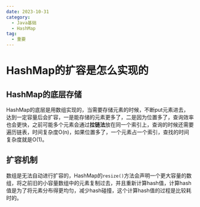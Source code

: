 ```yaml
---
date: 2023-10-31
category:
  - Java基础
  - HashMap
tag:
  - 重要
---
```


# HashMap的扩容是怎么实现的

## HashMap的底层存储

HashMap的底层是用数组实现的，当需要存储元素的时候，不断put元素进去，达到一定容量后会扩容，一是能存储的元素更多了，二是因为位置多了，查询效率也会更快，之前可能多个元素会通过**拉链法**放在同一个索引上，查询的时候还需要遍历链表，时间复杂度O(n)，如果位置多了，一个元素占一个索引，查找的时间复杂度就是O(1)。

## 扩容机制

数组是无法自动进行扩容的，HashMap的``resize()``方法会声明一个更大容量的数组，将之前旧的小容量数组中的元素复制过去，并且重新计算hash值，计算hash值是为了将元素分布得更均匀，减少hash碰撞，这个计算hash值的过程是比较耗时的。